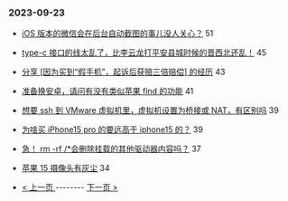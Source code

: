 ### 2023-09-23 
- [iOS 版本的微信会在后台自动截图的事儿没人关心？](https://www.v2ex.com/t/976391) 51
- [type-c 接口的线太乱了，比李云龙打平安县城时候的晋西北还乱！](https://www.v2ex.com/t/976315) 45
- [分享 [因为买到“假手机”，起诉后获赔三倍赔偿] 的经历](https://www.v2ex.com/t/976456) 43
- [准备换安卓，请问有没有类似苹果 find 的功能](https://www.v2ex.com/t/976422) 41
- [想要 ssh 到 VMware 虚拟机里，虚拟机设置为桥接或 NAT，有区别吗](https://www.v2ex.com/t/976415) 39
- [为啥买 iPhone15 pro 的要远高于 iphone15 的？](https://www.v2ex.com/t/976453) 39
- [急！ rm -rf /*会删除挂载的其他驱动器内容吗？](https://www.v2ex.com/t/976473) 37
- [苹果 15 摄像头有灰尘](https://www.v2ex.com/t/976326) 34 

- [ < 上一页 ](https://github.com/able8/v2ex-hot-record/blob/master/2023-09-22.md) -------- [ 下一页 > ](https://github.com/able8/v2ex-hot-record/blob/master/2023-09-24.md)